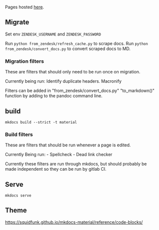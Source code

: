 Pages hosted [here](https://cwal219.pages.hpcf.nesi.org.nz/mkdocs).
## Migrate

Set env `ZENDESK_USERNAME` and `ZENDESK_PASSWORD`

Run `python from_zendesk/refresh_cache.py` to scrape docs.
Run `python from_zendesk/convert_docs.py` to convert scraped docs to MD.

### Migration filters

These are filters that should only need to be run once on migration.

Currently being run:
    Identify duplicate headers.
    Macronify

Filters can be added in "from_zendesk/convert_docs.py" "to_markdown()" function by adding to the pandoc command line.

## build

`mkdocs build --strict -t material`

### Build filters

These are filters that should be run whenever a page is edited.

Currently Being run:
    - Spellcheck
    - Dead link checker

Currently these filters are run through mkdocs, but should probably be made independent so they can be run by gitlab CI.
## Serve

`mkdocs serve`



## Theme
https://squidfunk.github.io/mkdocs-material/reference/code-blocks/
